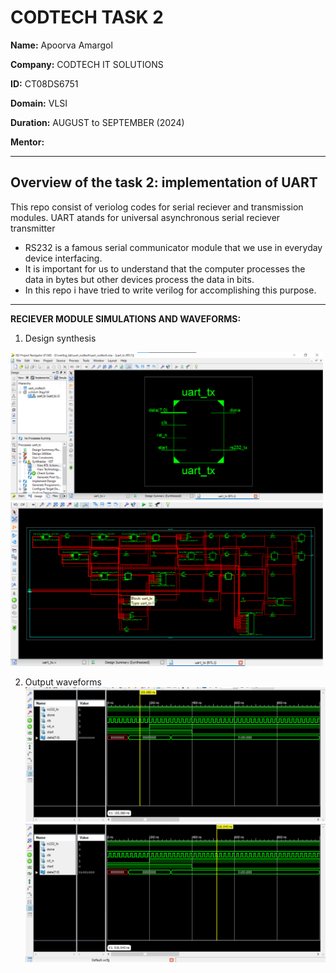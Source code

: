 # CODTECH TASK 2
**Name:** Apoorva Amargol

**Company:** CODTECH IT SOLUTIONS

**ID:** CT08DS6751

**Domain:** VLSI

**Duration:** AUGUST to SEPTEMBER (2024)

**Mentor:** 

________
  Overview of the task 2: implementation of UART
------
This repo consist of veriolog codes for serial reciever and transmission modules.
UART atands for universal asynchronous serial reciever transmitter
- RS232 is a famous serial communicator module that we use in everyday device interfacing.
- It is important for us to understand that the computer processes the data in bytes but other devices process the data in bits.
- In this repo i have tried to write verilog for accomplishing this purpose.

------
**RECIEVER MODULE SIMULATIONS AND WAVEFORMS:**

1. Design synthesis
   
<img src="img/uart_tx.png" width=500>
<img src="img/uart_tx1.png" width=500>

2. Output waveforms
   <img src="img/op_tx_data1.png" width=500>
   <img src="img/op_tx_data2.png" width=500>
